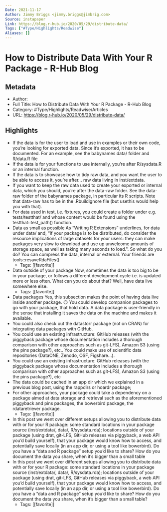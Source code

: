 ```yaml
---
Date: 2021-11-17
Author: Jimmy Briggs <jimmy.briggs@jimbrig.com>
Source: instapaper
Link: https://blog.r-hub.io/2020/05/29/distribute-data/
Tags: ["#Type/Highlights/Readwise"]
Aliases: []
---
```

# How to Distribute Data With Your R Package - R-Hub Blog

## Metadata
- Author: 
- Full Title: How to Distribute Data With Your R Package - R-Hub Blog
- Category: #Type/Highlights/Readwise/Articles
- URL: https://blog.r-hub.io/2020/05/29/distribute-data/

## Highlights
- If the data is for the user to load and use in examples or their own code, you’re looking for exported data. Since it’s exported, it has to be documented. For an example, see the babynames data/ folder and R/data.R file
- If the data is for your functions to use internally, you’re after R/sysdata.R or an internal function.
- If the data is to showcase how to tidy raw data, and you want the user to be able to access it, you’re after… raw data living in inst/extdata.
- If you want to keep the raw data used to create your exported or internal data, which you should, you’re after the data-raw folder. See the data-raw folder of the babynames package, in particular its R scripts. Note that data-raw has to be in the .Rbuildignore file (but usethis would help you with that).
- For data used in test, i.e. fixtures, you could create a folder under e.g. tests/testthat/ and whose content would be found using the testthat::test_path() function.
- Data as small as possible
  As “Writing R Extensions” underlines, for data under data/ and, “If your package is to be distributed, do consider the resource implications of large datasets for your users: they can make packages very slow to download and use up unwelcome amounts of storage space, as well as taking many seconds to load.". So what do you do?
  You can compress the data, internal or external. Your friends are tools::resaveRdaFiles()
    - Tags: [[favorite]] 
- Data outside of your package
  Now, sometimes the data is too big to be in your package, or follows a different development cycle i.e. is updated more or less often. What can you do about that? Well, have data live somewhere else.
    - Tags: [[favorite]] 
- Data packages
  Yes, this subsection makes the point of having data live inside another package. 😑 You could develop companion packages to go with your package, that hold data. A data package is user-friendly in the sense that installing it saves the data on the machine and makes it available.
- You could also check out the datastorr package (not on CRAN) for integrating data packages with GitHub.
- You could use an existing infrastructure: GitHub releases (with the piggyback package whose documentation includes a thorough comparison with other approaches such as git-LFS), Amazon S3 (using the pins package?), etc.. You could make use of scientific data repositories (DataONE, Zenodo, OSF, Figshare…).
- You could use an existing infrastructure: GitHub releases (with the piggyback package whose documentation includes a thorough comparison with other approaches such as git-LFS), Amazon S3 (using the pins package?), etc
- The data could be cached in an app dir which we explained in a previous blog post, using the rappdirs or hoardr package;
- For other approaches, your package could take a dependency on a package aimed at data storage and retrieval such as the aforementioned piggyback and pins packages, the bowerbird package, the rdataretriever package.
    - Tags: [[favorite]] 
- In this post we went over different setups allowing you to distribute data with or for your R package: some standard locations in your package source (inst/extdata/, data/, R/sysdata.rda); locations outside of your package (using drat, git-LFS, GitHub releases via piggyback, a web API you’d build yourself), that your package would know how to access, and potentially save locally (in an app dir, or using a tool like bowerbird). Do you have a “data and R package” setup you’d like to share? How do you document the data you share, when it’s bigger than a small table
- In this post we went over different setups allowing you to distribute data with or for your R package: some standard locations in your package source (inst/extdata/, data/, R/sysdata.rda); locations outside of your package (using drat, git-LFS, GitHub releases via piggyback, a web API you’d build yourself), that your package would know how to access, and potentially save locally (in an app dir, or using a tool like bowerbird). Do you have a “data and R package” setup you’d like to share? How do you document the data you share, when it’s bigger than a small table?
    - Tags: [[favorite]] 
